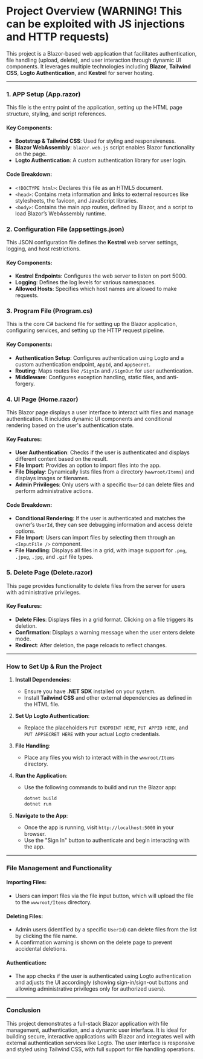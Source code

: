 
# Project Overview (WARNING! This can be exploited with JS injections and HTTP requests)

This project is a Blazor-based web application that facilitates authentication, file handling (upload, delete), and user interaction through dynamic UI components. It leverages multiple technologies including **Blazor**, **Tailwind CSS**, **Logto Authentication**, and **Kestrel** for server hosting.

---

### 1. **APP Setup (App.razor)**

This file is the entry point of the application, setting up the HTML page structure, styling, and script references.

#### Key Components:
- **Bootstrap & Tailwind CSS**: Used for styling and responsiveness.
- **Blazor WebAssembly**: `blazor.web.js` script enables Blazor functionality on the page.
- **Logto Authentication**: A custom authentication library for user login.
  
#### Code Breakdown:
- `<!DOCTYPE html>`: Declares this file as an HTML5 document.
- `<head>`: Contains meta information and links to external resources like stylesheets, the favicon, and JavaScript libraries.
- `<body>`: Contains the main app routes, defined by Blazor, and a script to load Blazor’s WebAssembly runtime.

### 2. **Configuration File (appsettings.json)**

This JSON configuration file defines the **Kestrel** web server settings, logging, and host restrictions.

#### Key Components:
- **Kestrel Endpoints**: Configures the web server to listen on port 5000.
- **Logging**: Defines the log levels for various namespaces.
- **Allowed Hosts**: Specifies which host names are allowed to make requests.

### 3. **Program File (Program.cs)**

This is the core C# backend file for setting up the Blazor application, configuring services, and setting up the HTTP request pipeline.

#### Key Components:
- **Authentication Setup**: Configures authentication using Logto and a custom authentication endpoint, `AppId`, and `AppSecret`.
- **Routing**: Maps routes like `/SignIn` and `/SignOut` for user authentication.
- **Middleware**: Configures exception handling, static files, and anti-forgery.

### 4. **UI Page (Home.razor)**

This Blazor page displays a user interface to interact with files and manage authentication. It includes dynamic UI components and conditional rendering based on the user's authentication state.

#### Key Features:
- **User Authentication**: Checks if the user is authenticated and displays different content based on the result.
- **File Import**: Provides an option to import files into the app.
- **File Display**: Dynamically lists files from a directory (`wwwroot/Items`) and displays images or filenames.
- **Admin Privileges**: Only users with a specific `UserId` can delete files and perform administrative actions.

#### Code Breakdown:
- **Conditional Rendering**: If the user is authenticated and matches the owner’s `UserId`, they can see debugging information and access delete options.
- **File Import**: Users can import files by selecting them through an `<InputFile />` component.
- **File Handling**: Displays all files in a grid, with image support for `.png`, `.jpeg`, `.jpg`, and `.gif` file types.

### 5. **Delete Page (Delete.razor)**

This page provides functionality to delete files from the server for users with administrative privileges.

#### Key Features:
- **Delete Files**: Displays files in a grid format. Clicking on a file triggers its deletion.
- **Confirmation**: Displays a warning message when the user enters delete mode.
- **Redirect**: After deletion, the page reloads to reflect changes.

---

### How to Set Up & Run the Project

1. **Install Dependencies**:
   - Ensure you have **.NET SDK** installed on your system.
   - Install **Tailwind CSS** and other external dependencies as defined in the HTML file.

2. **Set Up Logto Authentication**:
   - Replace the placeholders `PUT ENDPOINT HERE`, `PUT APPID HERE`, and `PUT APPSECRET HERE` with your actual Logto credentials.

3. **File Handling**:
   - Place any files you wish to interact with in the `wwwroot/Items` directory.

4. **Run the Application**:
   - Use the following commands to build and run the Blazor app:
     ```bash
     dotnet build
     dotnet run
     ```

5. **Navigate to the App**:
   - Once the app is running, visit `http://localhost:5000` in your browser.
   - Use the "Sign In" button to authenticate and begin interacting with the app.

---

### File Management and Functionality

#### Importing Files:
- Users can import files via the file input button, which will upload the file to the `wwwroot/Items` directory.
  
#### Deleting Files:
- Admin users (identified by a specific `UserId`) can delete files from the list by clicking the file name.
- A confirmation warning is shown on the delete page to prevent accidental deletions.

#### Authentication:
- The app checks if the user is authenticated using Logto authentication and adjusts the UI accordingly (showing sign-in/sign-out buttons and allowing administrative privileges only for authorized users).

---

### Conclusion

This project demonstrates a full-stack Blazor application with file management, authentication, and a dynamic user interface. It is ideal for building secure, interactive applications with Blazor and integrates well with external authentication services like Logto. The user interface is responsive and styled using Tailwind CSS, with full support for file handling operations.
